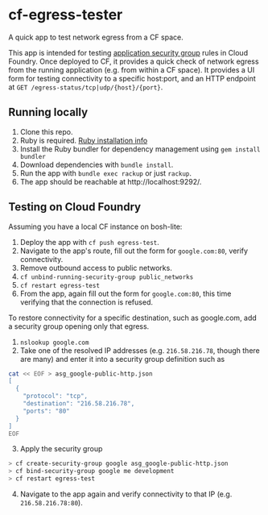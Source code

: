 # cf-egress-tester
A quick app to test network egress from a CF space.

This app is intended for testing [application security group](http://docs.pivotal.io/pivotalcf/adminguide/app-sec-groups.html) rules in Cloud Foundry. Once deployed to CF, it provides a quick check of network egress from the running application (e.g. from within a CF space).  It provides a UI form for testing connectivity to a specific host:port, and an HTTP endpoint at `GET /egress-status/tcp|udp/{host}/{port}`.

## Running locally
1. Clone this repo.
1. Ruby is required. [Ruby installation info](https://www.ruby-lang.org/en/documentation/installation/)
1. Install the Ruby bundler for dependency management using `gem install bundler`
1. Download dependencies with `bundle install`.
1. Run the app with `bundle exec rackup` or just `rackup`. 
1. The app should be reachable at http://localhost:9292/.

## Testing on Cloud Foundry
Assuming you have a local CF instance on bosh-lite:

1. Deploy the app with `cf push egress-test`.
2. Navigate to the app's route, fill out the form for `google.com:80`, verify connectivity.
3. Remove outbound access to public networks.
  1. `cf unbind-running-security-group public_networks`
  2. `cf restart egress-test`
  3. From the app, again fill out the form for `google.com:80`, this time verifying that the connection is refused.

To restore connectivity for a specific destination, such as google.com, add a security group opening only that egress.

1. `nslookup google.com`
2.  Take one of the resolved IP addresses (e.g. `216.58.216.78`, though there are many) and enter it into a security group definition such as

  ``` sh
  cat << EOF > asg_google-public-http.json
  [
  	{
      "protocol": "tcp",
      "destination": "216.58.216.78",
      "ports": "80"
  	}
  ]
  EOF
  ```

3. Apply the security group

  ``` sh
  > cf create-security-group google asg_google-public-http.json
  > cf bind-security-group google me development
  > cf restart egress-test
  ```

4. Navigate to the app again and verify connectivity to that IP (e.g. `216.58.216.78:80`).
